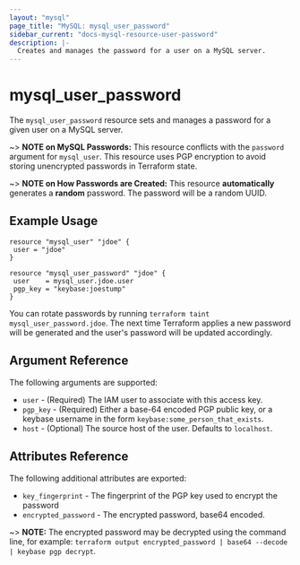 ```yaml
---
layout: "mysql"
page_title: "MySQL: mysql_user_password"
sidebar_current: "docs-mysql-resource-user-password"
description: |-
  Creates and manages the password for a user on a MySQL server.
---
```

# mysql_user_password

The `mysql_user_password` resource sets and manages a password for a given
user on a MySQL server.

~> **NOTE on MySQL Passwords:** This resource conflicts with the `password`
   argument for `mysql_user`. This resource uses PGP encryption to avoid
   storing unencrypted passwords in Terraform state.

~> **NOTE on How Passwords are Created:** This resource **automatically**
   generates a **random** password. The password will be a random UUID.

## Example Usage

 ```hcl
resource "mysql_user" "jdoe" {
  user = "jdoe"
}

resource "mysql_user_password" "jdoe" {
  user    = mysql_user.jdoe.user
  pgp_key = "keybase:joestump"
}
```

You can rotate passwords by running `terraform taint mysql_user_password.jdoe`.
The next time Terraform applies a new password will be generated and the user's
password will be updated accordingly.

## Argument Reference
The following arguments are supported:

* `user` - (Required) The IAM user to associate with this access key.
* `pgp_key` - (Required) Either a base-64 encoded PGP public key, or a keybase username in the form `keybase:some_person_that_exists`.
* `host` - (Optional) The source host of the user. Defaults to `localhost`.

## Attributes Reference

The following additional attributes are exported:

* `key_fingerprint` - The fingerprint of the PGP key used to encrypt the password
* `encrypted_password` - The encrypted password, base64 encoded.

~> **NOTE:** The encrypted password may be decrypted using the command line,
   for example: `terraform output encrypted_password | base64 --decode | keybase pgp decrypt`.
